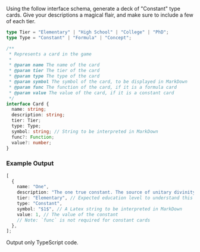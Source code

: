 Using the follow interface schema, generate a deck of "Constant" type cards.
Give your descriptions a magical flair, and make sure to include a few of each tier.

```typescript
type Tier = "Elementary" | "High School" | "College" | "PhD";
type Type = "Constant" | "Formula" | "Concept";

/**
 * Represents a card in the game
 *
 * @param name The name of the card
 * @param tier The tier of the card
 * @param type The type of the card
 * @param symbol The symbol of the card, to be displayed in MarkDown
 * @param func The function of the card, if it is a formula card
 * @param value The value of the card, if it is a constant card
 */
interface Card {
  name: string;
  description: string;
  tier: Tier;
  type: Type;
  symbol: string; // String to be interpreted in MarkDown
  func?: Function;
  value?: number;
}
```

### Example Output

```typescript
[
  {
    name: "One",
    description: "The one true constant. The source of unitary divinity.",
    tier: "Elementary", // Expected education level to understand this concept
    type: "Constant",
    symbol: "$1$", // A Latex string to be interpreted in MarkDown
    value: 1, // The value of the constant
    // Note: `func` is not required for constant cards
  },
];
```

Output only TypeScript code.
